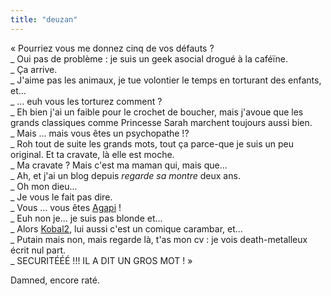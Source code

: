 ```yaml
---
title: "deuzan"
---
```


« Pourriez vous me donnez cinq de vos défauts ?  
_ Oui pas de problème : je suis un geek asocial drogué à la caféïne.  
_ Ça arrive.  
_ J'aime pas les animaux, je tue volontier le temps en torturant des enfants,
et...  
_ ... euh vous les torturez comment ?  
_ Eh bien j'ai un faible pour le crochet de boucher, mais j'avoue que les
grands classiques comme Princesse Sarah marchent toujours aussi bien.  
_ Mais ... mais vous êtes un psychopathe !?  
_ Roh tout de suite les grands mots, tout ça parce-que je suis un peu
original. Et ta cravate, là elle est moche.  
_ Ma cravate ? Mais c'est ma maman qui, mais que...  
_ Ah, et j'ai un blog depuis *regarde sa montre* deux ans.  
_ Oh mon dieu...  
_ Je vous le fait pas dire.  
_ Vous ... vous êtes [Agapi](http://www.histrion.blogspot.com/) !  
_ Euh non je... je suis pas blonde et...  
_ Alors [Kobal2](http://www.kobal2.free.fr/), lui aussi c'est un comique
carambar, et...  
_ Putain mais non, mais regarde là, t'as mon cv : je vois death-metalleux
écrit nul part.  
_ SECURITÉÉÉ !!! IL A DIT UN GROS MOT ! »

Damned, encore raté.

